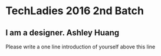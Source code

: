# TechLadies 2016 2nd Batch

I am a designer. Ashley Huang
---
Please write a one line introduction of yourself above this line

